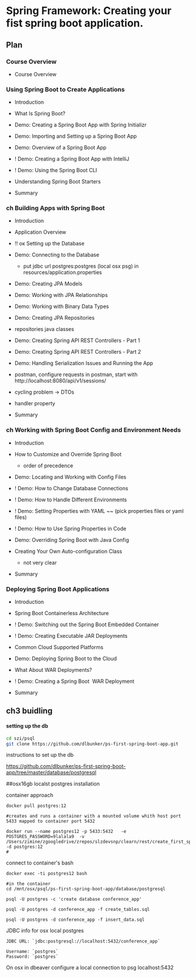 # Spring Framework: Creating your fist spring boot application.

## Plan

### Course Overview

* Course Overview

### Using Spring Boot to Create Applications

* Introduction

* What Is Spring Boot?

* Demo: Creating a Spring Boot App with Spring Initializr

* Demo: Importing and Setting up a Spring Boot App

* Demo: Overview of a Spring Boot App

* ! Demo: Creating a Spring Boot App with IntelliJ

* ! Demo: Using the Spring Boot CLI

* Understanding Spring Boot Starters
* Summary

### ch Building Apps with Spring Boot


* Introduction

* Application Overview

* !! ок Setting up the Database

*  Demo: Connecting to the Database
    * put jdbc url postgres:postgres (local osx psg) in resources/application.properties
* Demo: Creating JPA Models

*  Demo: Working with JPA Relationships

*  Demo: Working with Binary Data Types

*  Demo: Creating JPA Repositories
  * repositories java classes
*  Demo: Creating Spring API REST Controllers - Part 1

*  Demo: Creating Spring API REST Controllers - Part 2

*    Demo: Handling Serialization Issues and Running the App
  * postman, configure requests in postman, start with http://localhost:8080/api/v1/sessions/
  * cycling problem -> DTOs
  * handler property

* Summary

 
### ch Working with Spring Boot Config and Environment Needs

* Introduction

* How to Customize and Override Spring Boot
    * order of precedence
* Demo: Locating and Working with Config Files

* ! Demo: How to Change Database Connections

* ! Demo: How to Handle Different Environments

* ! Demo: Setting Properties with YAML ~~ (pick properties files or yaml files)

* ! Demo: How to Use Spring Properties in Code

* Demo: Overriding Spring Boot with Java Config

* Creating Your Own Auto-configuration Class
  * not very clear

* Summary


### Deploying Spring Boot Applications

* Introduction

* Spring Boot Containerless Architecture

* ! Demo: Switching out the Spring Boot Embedded Container

* ! Demo: Creating Executable JAR Deployments

* Common Cloud Supported Platforms

* Demo: Deploying Spring Boot to the Cloud

* What About WAR Deployments?

* ! Demo: Creating a Spring Boot  WAR Deployment
  
* Summary


## ch3 buidling 

#### setting up the db

```bash
cd szi/psql
git clone https://github.com/dlbunker/ps-first-spring-boot-app.git
```
instructions to set up the db 

https://github.com/dlbunker/ps-first-spring-boot-app/tree/master/database/postgresql

##osx16gb localst postgres installation

container approach
```
docker pull postgres:12

#creates and runs a container with a mounted volume whith host port 5433 mapped to container port 5432

docker run --name postgres12 -p 5433:5432   -e POSTGRES_PASSWORD=9lalala9  -v /Users/zimine/zgoogledrive/zrepos/slzdevsnp/clearn/rest/create_first_springboot_app/szi:/mnt/osx -d postgres:12
#
```
connect to container's bash

`docker exec -ti postgres12 bash `
```
#in the container
cd /mnt/osx/psql/ps-first-spring-boot-app/database/postgresql

psql -U postgres -c 'create database conference_app'

psql -U postgres -d conference_app -f create_tables.sql

psql -U postgres -d conference_app -f insert_data.sql
```

JDBC info for osx local postgres
```
JDBC URL: `jdbc:postgresql://localhost:5432/conference_app`

Username: `postgres`
Password: `postgres`
```


On osx in dbeaver configure a local connection to 
psg localhost:5432




